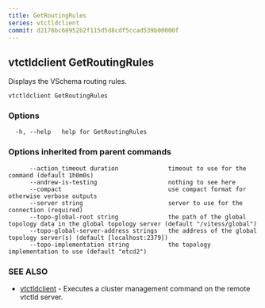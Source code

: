 ```yaml
---
title: GetRoutingRules
series: vtctldclient
commit: d2176bc68952b2f115d5d8cdf5ccad539b00000f
---
```

## vtctldclient GetRoutingRules

Displays the VSchema routing rules.

```
vtctldclient GetRoutingRules
```

### Options

```
  -h, --help   help for GetRoutingRules
```

### Options inherited from parent commands

```
      --action_timeout duration              timeout to use for the command (default 1h0m0s)
      --andrew-is-testing                    nothing to see here
      --compact                              use compact format for otherwise verbose outputs
      --server string                        server to use for the connection (required)
      --topo-global-root string              the path of the global topology data in the global topology server (default "/vitess/global")
      --topo-global-server-address strings   the address of the global topology server(s) (default [localhost:2379])
      --topo-implementation string           the topology implementation to use (default "etcd2")
```

### SEE ALSO

* [vtctldclient](../)	 - Executes a cluster management command on the remote vtctld server.

